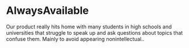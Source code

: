 # AlwaysAvailable
Our product really hits home with many students in high schools and universities that struggle to speak up and ask questions about topics that confuse them. Mainly to avoid appearing nonintellectual..
